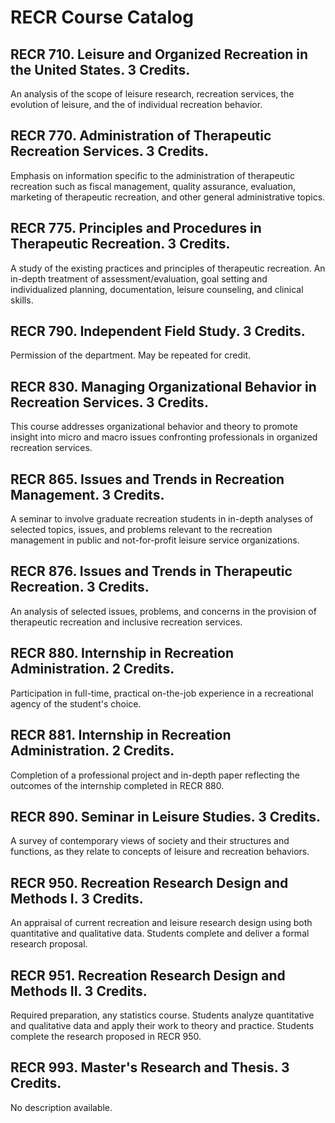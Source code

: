 # RECR Course Catalog

## RECR 710. Leisure and Organized Recreation in the United States. 3 Credits.

An analysis of the scope of leisure research, recreation services, the evolution of leisure, and the of individual recreation behavior.

## RECR 770. Administration of Therapeutic Recreation Services. 3 Credits.

Emphasis on information specific to the administration of therapeutic recreation such as fiscal management, quality assurance, evaluation, marketing of therapeutic recreation, and other general administrative topics.

## RECR 775. Principles and Procedures in Therapeutic Recreation. 3 Credits.

A study of the existing practices and principles of therapeutic recreation. An in-depth treatment of assessment/evaluation, goal setting and individualized planning, documentation, leisure counseling, and clinical skills.

## RECR 790. Independent Field Study. 3 Credits.

Permission of the department. May be repeated for credit.

## RECR 830. Managing Organizational Behavior in Recreation Services. 3 Credits.

This course addresses organizational behavior and theory to promote insight into micro and macro issues confronting professionals in organized recreation services.

## RECR 865. Issues and Trends in Recreation Management. 3 Credits.

A seminar to involve graduate recreation students in in-depth analyses of selected topics, issues, and problems relevant to the recreation management in public and not-for-profit leisure service organizations.

## RECR 876. Issues and Trends in Therapeutic Recreation. 3 Credits.

An analysis of selected issues, problems, and concerns in the provision of therapeutic recreation and inclusive recreation services.

## RECR 880. Internship in Recreation Administration. 2 Credits.

Participation in full-time, practical on-the-job experience in a recreational agency of the student's choice.

## RECR 881. Internship in Recreation Administration. 2 Credits.

Completion of a professional project and in-depth paper reflecting the outcomes of the internship completed in RECR 880.

## RECR 890. Seminar in Leisure Studies. 3 Credits.

A survey of contemporary views of society and their structures and functions, as they relate to concepts of leisure and recreation behaviors.

## RECR 950. Recreation Research Design and Methods I. 3 Credits.

An appraisal of current recreation and leisure research design using both quantitative and qualitative data. Students complete and deliver a formal research proposal.

## RECR 951. Recreation Research Design and Methods II. 3 Credits.

Required preparation, any statistics course. Students analyze quantitative and qualitative data and apply their work to theory and practice. Students complete the research proposed in RECR 950.

## RECR 993. Master's Research and Thesis. 3 Credits.

No description available.

